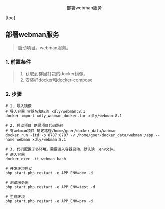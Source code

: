 <center>部署webman服务</center>





[toc]









## 部署webman服务

> 启动项目。webman服务。







### 1. 前置条件

> 1. 获取到群里打包的docker镜像。
> 2. 安装好docker和docker-compose







### 2. 步骤

```shell
# 1. 导入镜像
# 导入容器 容器名和标签 xdly/webman:8.1
docker import xdly_webman_docker.tar xdly/webman:8.1

# 2. 启动项目 确保项目代码路径
# 有webman项目 确定路径/home/goer/docker_data/webman
docker run -itd -p 8787:8787 -v /home/goer/docker_data/webman:/app --name webman xdly/webman:8.1

# 3. 代码配置了多环境。需要进入容器启动，默认读 .env文件。
# 进入容器
docker exec -it webman bash

# 开发环境启动
php start.php restart -e APP_ENV=dev -d

# 测试服务器
php start.php restart -e APP_ENV=test -d

# 生成环境
php start.php restart -e APP_ENV=pro -d
```

